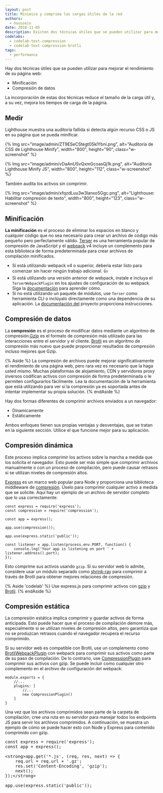 ```yaml
---
layout: post
title: Minimice y comprima las cargas útiles de la red
authors:
  - houssein
date: 2018-11-05
description: Existen dos técnicas útiles que se pueden utilizar para mejorar el rendimiento de su página web, la minificación y la compresión de datos. Incorporar ambas técnicas reduce el tamaño de la carga útil y también mejora los tiempos de carga de las páginas.
codelabs:
  - codelab-text-compression
  - codelab-text-compression-brotli
tags:
  - performance
---
```


Hay dos técnicas útiles que se pueden utilizar para mejorar el rendimiento de su página web:

- Minificación
- Compresión de datos

La incorporación de estas dos técnicas reduce el tamaño de la carga útil y, a su vez, mejora los tiempos de carga de la página.

## Medir

Lighthouse muestra una auditoría fallida si detecta algún recurso CSS o JS en su página que se pueda minificar.

{% Img src="image/admin/ZT9ESeCStegt0SklYbni.png", alt="Auditoría de CSS de Lighthouse Minify", width="800", height="90", class="w-screenshot" %}

{% Img src="image/admin/vDaAnUSvQxmGcoasQj1k.png", alt="Auditoría Lighthouse Minify JS", width="800", height="112", class="w-screenshot" %}

También audita los activos sin comprimir.

{% Img src="image/admin/xfqzdLuu3w3lanxo5Ggc.png", alt="Lighthouse: Habilitar compresión de texto", width="800", height="123", class="w-screenshot" %}

## Minificación

**La minificación** es el proceso de eliminar los espacios en blanco y cualquier código que no sea necesario para crear un archivo de código más pequeño pero perfectamente válido. [Terser](https://github.com/terser-js/terser) es una herramienta popular de compresión de JavaScript y el [webpack](https://webpack.js.org/) v4 incluye un complemento para esta biblioteca de forma predeterminada para crear archivos de compilación minificados.

- Si está utilizando webpack v4 o superior, debería estar listo para comenzar sin hacer ningún trabajo adicional. 👍
- Si está utilizando una versión anterior de webpack, instale e incluya el `TerserWebpackPlugin` en los ajustes de configuración de su webpack. Siga la [documentación](https://webpack.js.org/plugins/terser-webpack-plugin/) para aprender cómo.
- Si no está utilizando un paquete de módulos, use `Terser` como herramienta CLI o inclúyalo directamente como una dependencia de su aplicación. La [documentación del](https://github.com/terser-js/terser) proyecto proporciona instrucciones.

## Compresión de datos

La **compresión** es el proceso de modificar datos mediante un algoritmo de compresión.[Gzip](https://www.youtube.com/watch?v=whGwm0Lky2s&feature=youtu.be&t=14m11s) es el formato de compresión más utilizado para las interacciones entre el servidor y el cliente. [Brotli](https://opensource.googleblog.com/2015/09/introducing-brotli-new-compression.html) es un algoritmo de compresión más nuevo que puede proporcionar resultados de compresión incluso mejores que Gzip.

{% Aside %} La compresión de archivos puede mejorar significativamente el rendimiento de una página web, pero rara vez es necesario que la haga usted mismo. Muchas plataformas de alojamiento, CDN y servidores proxy inversos codifican activos con compresión de forma predeterminada o le permiten configurarlos fácilmente. Lea la documentación de la herramienta que está utilizando para ver si la compresión ya es soportada antes de intentar implementar su propia solución. {% endAside %}

Hay dos formas diferentes de comprimir archivos enviados a un navegador:

- Dinamicamente
- Estáticamente

Ambos enfoques tienen sus propias ventajas y desventajas, que se tratan en la siguiente sección. Utilice el que funcione mejor para su aplicación.

## Compresión dinámica

Este proceso implica comprimir los activos sobre la marcha a medida que los solicita el navegador. Esto puede ser más simple que comprimir archivos manualmente o con un proceso de compilación, pero puede causar retrasos si se utilizan niveles de compresión altos.

[Express](https://expressjs.com/) es un marco web popular para Node y proporciona una biblioteca middleware de [compresión](https://github.com/expressjs/compression). Úselo para comprimir cualquier activo a medida que se solicite. Aquí hay un ejemplo de un archivo de servidor completo que lo usa correctamente:

```js/5
const express = require('express');
const compression = require('compression');

const app = express();

app.use(compression());

app.use(express.static('public'));

const listener = app.listen(process.env.PORT, function() {
	console.log('Your app is listening on port ' + listener.address().port);
});
```

Esto comprime sus activos usando `gzip`. Si su servidor web lo admite, considere usar un módulo separado como [shrink-ray](https://github.com/aickin/shrink-ray#readme) para comprimir a través de Brotli para obtener mejores relaciones de compresión.

{% Aside 'codelab' %} Use express.js para comprimir activos con [gzip](/codelab-text-compression) y [Brotli](/codelab-text-compression-brotli). {% endAside %}

## Compresión estática

La compresión estática implica comprimir y guardar activos de forma anticipada. Esto puede hacer que el proceso de compilación demore más, especialmente si se utilizan niveles de compresión altos, pero garantiza que no se produzcan retrasos cuando el navegador recupera el recurso comprimido.

Si su servidor web es compatible con Brotli, use un complemento como [BrotliWebpackPlugin](https://github.com/mynameiswhm/brotli-webpack-plugin) con webpack para comprimir sus activos como parte de su paso de compilación. De lo contrario, use [CompressionPlugin](https://github.com/webpack-contrib/compression-webpack-plugin) para comprimir sus activos con gzip. Se puede incluir como cualquier otro complemento en el archivo de configuración del webpack:

```js/4
module.exports = {
	//...
	plugins: [
		//...
		new CompressionPlugin()
	]
}
```

Una vez que los archivos comprimidos sean parte de la carpeta de compilación, cree una ruta en su servidor para manejar todos los endpoints JS para servir los archivos comprimidos. A continuación, se muestra un ejemplo de cómo se puede hacer esto con Node y Express para contenido comprimido con gzip.

<pre>const express = require('express');
const app = express();

&lt;strong&gt;app.get('*.js', (req, res, next) =&gt; {
	req.url = req.url + '.gz';
	res.set('Content-Encoding', 'gzip');
	next();
});&lt;/strong&gt;

app.use(express.static('public'));
</pre>
